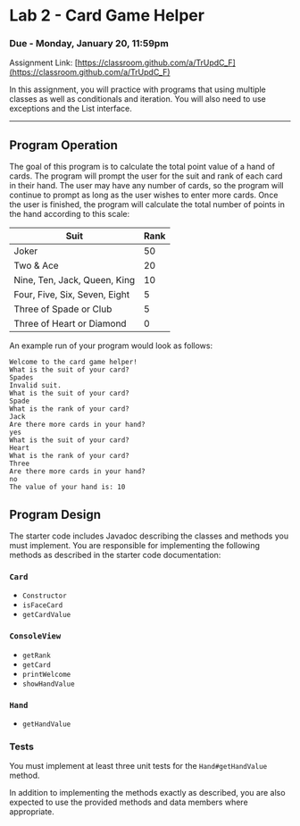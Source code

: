 # Lab 2 - Card Game Helper
### Due - Monday, January 20, 11:59pm

Assignment Link:
[https://classroom.github.com/a/TrUpdC_F](https://classroom.github.com/a/TrUpdC_F)

In this assignment, you will practice with programs that using multiple classes
as well as conditionals and iteration. You will also need to use exceptions and
the List interface.

<hr/>

## Program Operation

The goal of this program is to calculate the total point value of a hand of cards. The program will prompt the user for the suit and rank of each card in their hand. The user may have any number of cards, so the program will continue to prompt as long as the user wishes to enter more cards. Once the user is finished, the program will calculate the total number of points in the hand according to this scale:

| Suit | Rank |
| ---- | ---- | 
| Joker | 50 | 
| Two & Ace | 20 | 
| Nine, Ten, Jack, Queen, King | 10 | 
| Four, Five, Six, Seven, Eight | 5 | 
| Three of Spade or Club | 5 | 
| Three of Heart or Diamond | 0 | 

An example run of your program would look as follows:

```
Welcome to the card game helper!
What is the suit of your card? 
Spades
Invalid suit.
What is the suit of your card? 
Spade
What is the rank of your card? 
Jack
Are there more cards in your hand? 
yes
What is the suit of your card? 
Heart
What is the rank of your card? 
Three
Are there more cards in your hand? 
no
The value of your hand is: 10
```

## Program Design

The starter code includes Javadoc describing the classes and methods you must implement. You are
responsible for implementing the following methods as described in the starter
code documentation:

### `Card`
- `Constructor`
- `isFaceCard`
- `getCardValue`

### `ConsoleView`
- `getRank`
- `getCard`
- `printWelcome`
- `showHandValue`

### `Hand`
- `getHandValue`

### Tests

You must implement at least three unit tests for the `Hand#getHandValue` method.

In addition to implementing the methods exactly as described, you are also expected to use the provided methods and data members where appropriate.